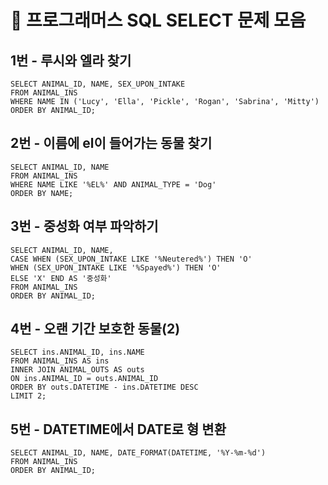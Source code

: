 # 👀 프로그래머스 SQL SELECT 문제 모음

## 1번 - 루시와 엘라 찾기
```MySQL
SELECT ANIMAL_ID, NAME, SEX_UPON_INTAKE
FROM ANIMAL_INS
WHERE NAME IN ('Lucy', 'Ella', 'Pickle', 'Rogan', 'Sabrina', 'Mitty')
ORDER BY ANIMAL_ID;
```

## 2번 - 이름에 el이 들어가는 동물 찾기
```MySQL
SELECT ANIMAL_ID, NAME
FROM ANIMAL_INS
WHERE NAME LIKE '%EL%' AND ANIMAL_TYPE = 'Dog'
ORDER BY NAME;
```

## 3번 - 중성화 여부 파악하기
```MySQL
SELECT ANIMAL_ID, NAME, 
CASE WHEN (SEX_UPON_INTAKE LIKE '%Neutered%') THEN 'O'
WHEN (SEX_UPON_INTAKE LIKE '%Spayed%') THEN 'O'
ELSE 'X' END AS '중성화'
FROM ANIMAL_INS
ORDER BY ANIMAL_ID;
```

## 4번 - 오랜 기간 보호한 동물(2)
```MySQL
SELECT ins.ANIMAL_ID, ins.NAME
FROM ANIMAL_INS AS ins
INNER JOIN ANIMAL_OUTS AS outs
ON ins.ANIMAL_ID = outs.ANIMAL_ID
ORDER BY outs.DATETIME - ins.DATETIME DESC
LIMIT 2;
```

## 5번 - DATETIME에서 DATE로 형 변환
```MySQL
SELECT ANIMAL_ID, NAME, DATE_FORMAT(DATETIME, '%Y-%m-%d')
FROM ANIMAL_INS
ORDER BY ANIMAL_ID;
```
